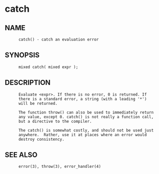 # catch
## NAME
          catch() - catch an evaluation error

## SYNOPSIS
          mixed catch( mixed expr );

## DESCRIPTION
          Evaluate <expr>. If there is no error, 0 is returned. If
          there is a standard error, a string (with a leading '*')
          will be returned.

          The function throw() can also be used to immediately return
          any value, except 0. catch() is not really a function call,
          but a directive to the compiler.

          The catch() is somewhat costly, and should not be used just
          anywhere.  Rather, use it at places where an error would
          destroy consistency.

## SEE ALSO
          error(3), throw(3), error_handler(4)
